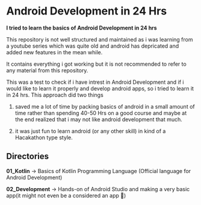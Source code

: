 # Android Development in 24 Hrs

**I tried to learn the basics of Android Development in 24 hrs**

This repository is not well structured and maintained as i was learning from a youtube series which was quite old and android has depricated and added new features in the mean while. 

It contains everything i got working but it is not recommended to refer to any material from this repository.

This was a test to check if i have intrest in Android Development and if i would like to learn it properly and develop android apps, so i tried to learn it in 24 hrs. This approach did two things 

1. saved me a lot of time by packing basics of android in a small amount of time rather than spending 40-50 Hrs on a good course and maybe at the end realized that i may not like android development that much.

2. it was just fun to learn android (or any other skill) in kind of a Hacakathon type style.


## Directories 

**01_Kotlin** -> Basics of Kotlin Programming Language (Official language for Android Development)


**02_Development** -> Hands-on of Android Studio and making a very basic app(it might not even be a considered an app 😬)


